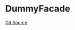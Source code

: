 # DummyFacade
[Git Source](https://github.com/metacontract/mc/blob/main/src/devkit/Flattened.sol)



